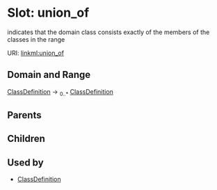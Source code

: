 
# Slot: union_of


indicates that the domain class consists exactly of the members of the classes in the range

URI: [linkml:union_of](https://w3id.org/linkml/union_of)


## Domain and Range

[ClassDefinition](ClassDefinition.md) ->  <sub>0..*</sub>
 [ClassDefinition](ClassDefinition.md)

## Parents


## Children


## Used by

 * [ClassDefinition](ClassDefinition.md)
